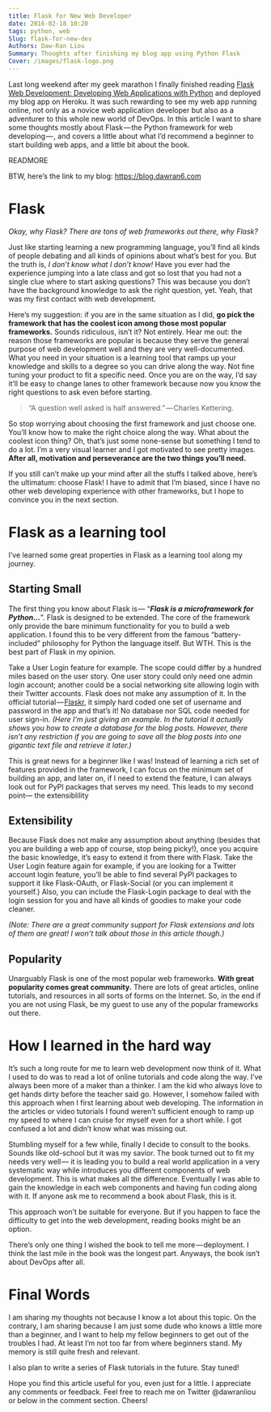 ```yaml
---
title: Flask for New Web Developer
date: 2016-02-18 10:20
tags: python, web
Slug: flask-for-new-dev
Authors: Daw-Ran Liou
Summary: Thoughts after finishing my blog app using Python Flask
Cover: /images/flask-logo.png
---
```


Last long weekend after my geek marathon I finally
finished reading [Flask Web Development: Developing Web Applications with Python](http://www.amazon.com/Flask-Web-Development-Developing-Applications/dp/1449372627)
and deployed my blog app on Heroku.
It was such rewarding to see my web app running online,
not only as a novice web application developer but also
as a adventurer to this whole new world of DevOps.
In this article I want to share some thoughts mostly about
Flask — the Python framework for web developing — ,
and covers a little about what I’d recommend a beginner to
start building web apps, and a little bit about the book.

READMORE

BTW, here’s the link to my blog: https://blog.dawran6.com

# Flask

_Okay, why Flask? There are tons of web frameworks out there, why Flask?_

Just like starting learning a new programming language,
you’ll find all kinds of people debating and all kinds of
opinions about what’s best for you.
But the truth is, _I don’t know what I don’t know!_
Have you ever had the experience jumping into a late class and
got so lost that you had not a single clue where to start asking questions?
This was because you don’t have the background knowledge to ask the right question, yet.
Yeah, that was my first contact with web development.

Here’s my suggestion: if you are in the same situation as I did,
__go pick the framework that has the coolest icon among those most popular frameworks.__
Sounds ridiculous, isn’t it? Not entirely. Hear me out:
the reason those frameworks are popular is because
they serve the general purpose of web development well and
they are very well-documented.
What you need in your situation is a learning tool that
ramps up your knowledge and skills to a degree so you can drive along the way.
Not fine tuning your product to fit a specific need.
Once you are on the way, I’d say it’ll be easy to change lanes to
other framework because now you know the right questions to ask even before starting.

> “A question well asked is half answered.” — Charles Kettering.

So stop worrying about choosing the first framework and just choose one.
You’ll know how to make the right choice along the way.
What about the coolest icon thing?
Oh, that’s just some none-sense but something I tend to do a lot.
I’m a very visual learner and I got motivated to see pretty images.
__After all, motivation and perseverance are the two things you’ll need.__

If you still can’t make up your mind after all the stuffs I talked above,
here’s the ultimatum: choose Flask!
I have to admit that I’m biased,
since I have no other web developing experience with other frameworks,
but I hope to convince you in the next section.

# Flask as a learning tool

I’ve learned some great properties in Flask as a learning tool along my journey.

## Starting Small
The first thing you know about Flask is —
“___Flask is a microframework for Python…___”.
Flask is designed to be extended.
The core of the framework only provide the bare minimum functionality for
you to build a web application.
I found this to be very different from the famous “battery-included”
philosophy for Python the language itself.
But WTH. This is the best part of Flask in my opinion.

Take a User Login feature for example.
The scope could differ by a hundred miles based on the user story.
One user story could only need one admin login account;
another could be a social networking site allowing login with their Twitter accounts.
Flask does not make any assumption of it.
In the official tutorial — [Flaskr](http://flask.pocoo.org/docs/0.10/tutorial/introduction/),
it simply hard coded one set of username and password in the app and that’s it!
No database nor SQL code needed for user sign-in.
_(Here I’m just giving an example.
In the tutorial it actually shows you how to create a database for the blog posts.
However, there isn’t any restriction if you are going to
save all the blog posts into one gigantic text file and retrieve it later.)_

This is great news for a beginner like I was!
Instead of learning a rich set of features provided in the framework,
I can focus on the minimum set of building an app,
and later on, if I need to extend the feature,
I can always look out for PyPI packages that serves my need.
This leads to my second point— the extensiblility

## Extensibility

Because Flask does not make any assumption about anything
(besides that you are building a web app of course, stop being picky!),
once you acquire the basic knowledge,
it’s easy to extend it from there with Flask.
Take the User Login feature again for example,
if you are looking for a Twitter account login feature,
you’ll be able to find several PyPI packages to support it like Flask-OAuth,
or Flask-Social (or you can implement it yourself.)
Also, you can include the Flask-Login package to
deal with the login session for you and have all kinds of goodies to make your code cleaner.

_(Note: There are a great community support for
Flask extensions and lots of them are great! I won’t talk about those in this article though.)_

## Popularity

Unarguably Flask is one of the most popular web frameworks.
__With great popularity comes great community.__
There are lots of great articles, online tutorials,
and resources in all sorts of forms on the Internet.
So, in the end if you are not using Flask,
be my guest to use any of the popular frameworks out there.

# How I learned in the hard way

It’s such a long route for me to learn web development now think of it.
What I used to do was to read a lot of online tutorials and code along the way.
I’ve always been more of a maker than a thinker.
I am the kid who always love to get hands dirty before the teacher said go.
However, I somehow failed with this approach when
I first learning about web developing.
The information in the articles or video tutorials I found
weren’t sufficient enough to ramp up my speed to
where I can cruise for myself even for a short while.
I got confused a lot and didn’t know what was missing out.

Stumbling myself for a few while, finally I decide to consult to the books.
Sounds like old-school but it was my savior.
The book turned out to fit my needs very well —
it is leading you to build a real world application
in a very systematic way while introduces you different components of web development.
This is what makes all the difference.
Eventually I was able to gain the knowledge in each web components and
having fun coding along with it. If anyone ask me to recommend a book about Flask, this is it.

This approach won’t be suitable for everyone.
But if you happen to face the difficulty to get into the web development,
reading books might be an option.

There’s only one thing I wished the book to tell me more — deployment.
I think the last mile in the book was the longest part.
Anyways, the book isn’t about DevOps after all.

# Final Words

I am sharing my thoughts not because I know a lot about this topic.
On the contrary, I am sharing because I am just some dude who
knows a little more than a beginner,
and I want to help my fellow beginners to get out of the troubles I had.
At least I’m not too far from where beginners stand.
My memory is still quite fresh and relevant.

I also plan to write a series of Flask tutorials in the future. Stay tuned!

Hope you find this article useful for you, even just for a little.
I appreciate any comments or feedback.
Feel free to reach me on Twitter @dawranliou or below in the comment section. Cheers!
